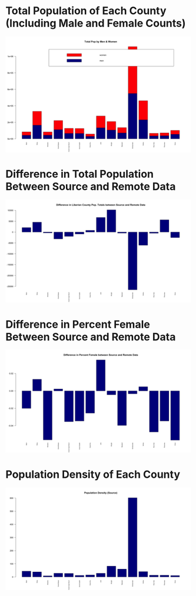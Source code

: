 # Total Population of Each County (Including Male and Female Counts)

![](total_pop_by_men_and_women_plot)

# Difference in Total Population Between Source and Remote Data

![](diff_total_pop_source_vs_remote_plot)

# Difference in Percent Female Between Source and Remote Data

![](diff_per_female_source_vs_remote_plot)

# Population Density of Each County

![](pop_density_plot)
